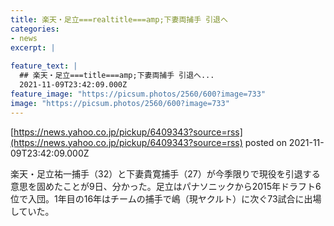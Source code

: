 ```yaml
---
title: 楽天・足立===realtitle===amp;下妻両捕手 引退へ
categories:
- news
excerpt: |
  
feature_text: |
  ## 楽天・足立===title===amp;下妻両捕手 引退へ...
  2021-11-09T23:42:09.000Z
feature_image: "https://picsum.photos/2560/600?image=733"
image: "https://picsum.photos/2560/600?image=733"
---
```


[https://news.yahoo.co.jp/pickup/6409343?source=rss](https://news.yahoo.co.jp/pickup/6409343?source=rss)
posted on 2021-11-09T23:42:09.000Z

<!--more-->

楽天・足立祐一捕手（32）と下妻貴寛捕手（27）が今季限りで現役を引退する意思を固めたことが9日、分かった。足立はパナソニックから2015年ドラフト6位で入団。1年目の16年はチームの捕手で嶋（現ヤクルト）に次ぐ73試合に出場していた。
